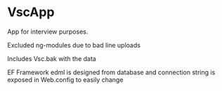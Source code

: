 # VscApp

App for interview purposes.

Excluded ng-modules due to bad line uploads

Includes Vsc.bak with the data

EF Framework edml is designed from database and connection string is exposed in Web.config to easily change 
